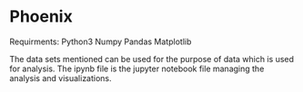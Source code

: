 # Phoenix

Requirments:
Python3
Numpy
Pandas
Matplotlib

The data sets mentioned can be used for the purpose of data which is used for analysis.
The ipynb file is the jupyter notebook file managing the analysis and visualizations.
